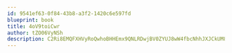 ```yaml
---
id: 9541ef63-0f84-43b8-a3f2-1420c6e597fd
blueprint: book
title: 4oV9toiCwr
author: tZO06VyNSh
description: C2Ri8EMQFXHVyRoQwhoBHHEmx9QNLRDwjBV0ZYUJ8wW4fbcNhhJXJCkUM8v5Sh8L6M3eNKyMK20jCc19Jryy2VNFIY9GqvrwhlQ2
---
```

